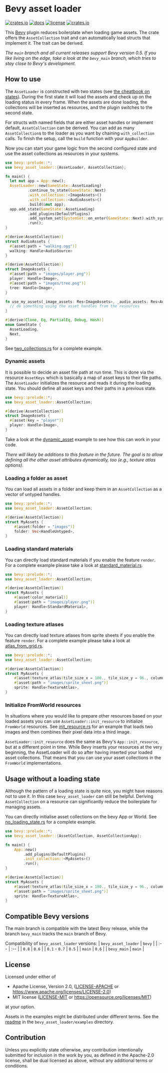 # Bevy asset loader

[![crates.io](https://img.shields.io/crates/v/bevy_asset_loader.svg)](https://crates.io/crates/bevy_asset_loader)
[![docs](https://docs.rs/bevy_asset_loader/badge.svg)](https://docs.rs/bevy_asset_loader)
[![license](https://img.shields.io/crates/l/bevy_asset_loader)](https://github.com/NiklasEi/bevy_asset_loader/blob/main/LICENSE.md)
[![crates.io](https://img.shields.io/crates/d/bevy_asset_loader.svg)](https://crates.io/crates/bevy_asset_loader)

This [Bevy][bevy] plugin reduces boilerplate when loading game assets. The crate offers the `AssetCollection` trait and can automatically load structs that implement it. The trait can be derived.

*The `main` branch and all current releases support Bevy version 0.5. If you like living on the edge, take a look at the `bevy_main` branch, which tries to stay close to Bevy's development.*

## How to use

The `AssetLoader` is constructed with two states (see [the cheatbook on states][cheatbook-states]). During the first state it will load the assets and check up on the loading status in every frame. When the assets are done loading, the collections will be inserted as resources, and the plugin switches to the second state.

For structs with named fields that are either asset handles or implement default, `AssetCollection` can be derived. You can add as many `AssetCollection`s to the loader as you want by chaining `with_collection` calls. To finish the setup, call the `build` function with your `AppBuilder`.

Now you can start your game logic from the second configured state and use the asset collections as resources in your systems.

```rust no_run
use bevy::prelude::*;
use bevy_asset_loader::{AssetLoader, AssetCollection};

fn main() {
  let mut app = App::new();
  AssetLoader::new(GameState::AssetLoading)
          .continue_to_state(GameState::Next)
          .with_collection::<ImageAssets>()
          .with_collection::<AudioAssets>()
          .build(&mut app);
  app.add_state(GameState::AssetLoading)
          .add_plugins(DefaultPlugins)
          .add_system_set(SystemSet::on_enter(GameState::Next).with_system(use_my_assets))
          .run();
}

#[derive(AssetCollection)]
struct AudioAssets {
  #[asset(path = "walking.ogg")]
  walking: Handle<AudioSource>
}

#[derive(AssetCollection)]
struct ImageAssets {
  #[asset(path = "images/player.png")]
  player: Handle<Image>,
  #[asset(path = "images/tree.png")]
  tree: Handle<Image>,
}

fn use_my_assets(_image_assets: Res<ImageAssets>, _audio_assets: Res<AudioAssets>) {
  // do something using the asset handles from the resources
}

#[derive(Clone, Eq, PartialEq, Debug, Hash)]
enum GameState {
  AssetLoading,
  Next,
}
```

See [two_collections.rs](/bevy_asset_loader/examples/two_collections.rs) for a complete example.

### Dynamic assets

It is possible to decide an asset file path at run time. This is done via the resource `AssetKeys` which is basically a map of asset keys to their file paths. The `AssetLoader` initializes the resource and reads it during the loading state. You should define all asset keys and their paths in a previous state.

```rust
use bevy::prelude::*;
use bevy_asset_loader::AssetCollection;

#[derive(AssetCollection)]
struct ImageAssets {
  #[asset(key = "player")]
  player: Handle<Image>,
}
```

Take a look at the [dynamic_asset](bevy_asset_loader/examples/dynamic_asset.rs) example to see how this can work in your code.

*There will likely be additions to this feature in the future. The goal is to allow defining all the other asset attributes dynamically, too (e.g., texture atlas options).*

### Loading a folder as asset

You can load all assets in a folder and keep them in an `AssetCollection` as a vector of untyped handles.
```rust
use bevy::prelude::*;
use bevy_asset_loader::AssetCollection;

#[derive(AssetCollection)]
struct MyAssets {
    #[asset(folder = "images")]
    folder: Vec<HandleUntyped>,
}
```

### Loading standard materials

You can directly load standard materials if you enable the feature `render`. For a complete example please take a look at [standard_material.rs](/bevy_asset_loader/examples/standard_material.rs).
```rust
use bevy::prelude::*;
use bevy_asset_loader::AssetCollection;

#[derive(AssetCollection)]
struct MyAssets {
    #[asset(color_material)]
    #[asset(path = "images/player.png")]
    player: Handle<StandardMaterial>,
}
```

### Loading texture atlases

You can directly load texture atlases from sprite sheets if you enable the feature `render`. For a complete example please take a look at [atlas_from_grid.rs](/bevy_asset_loader/examples/atlas_from_grid.rs).
```rust
use bevy::prelude::*;
use bevy_asset_loader::AssetCollection;

#[derive(AssetCollection)]
struct MyAssets {
    #[asset(texture_atlas(tile_size_x = 100., tile_size_y = 96., columns = 8, rows = 1, padding_x = 12., padding_y = 12.))]
    #[asset(path = "images/sprite_sheet.png")]
    sprite: Handle<TextureAtlas>,
}
```

### Initialize FromWorld resources

In situations where you would like to prepare other resources based on your loaded assets you can use `AssetLoader::init_resource` to initialize `FromWorld` resources. See [init_resource.rs](/bevy_asset_loader/examples/init_resource.rs) for an example that loads two images and then combines their pixel data into a third image.

`AssetLoader::init_resource` does the same as Bevy's `App::init_resource`, but at a different point in time. While Bevy inserts your resources at the very beginning, the AssetLoader will do so after having inserted your loaded asset collections. That means that you can use your asset collections in the `FromWorld` implementations.

## Usage without a loading state

Although the pattern of a loading state is quite nice, you might have reasons not to use it. In this case `bevy_asset_loader` can still be helpful. Deriving `AssetCollection` on a resource can significantly reduce the boilerplate for managing assets.

You can directly initialise asset collections on the bevy App or World. See [no_loading_state.rs](/bevy_asset_loader/examples/no_loading_state.rs) for a complete example.

```rust no_run
use bevy::prelude::*;
use bevy_asset_loader::{AssetCollection, AssetCollectionApp};

fn main() {
    App::new()
        .add_plugins(DefaultPlugins)
        .init_collection::<MyAssets>()
        .run();
}

#[derive(AssetCollection)]
struct MyAssets {
    #[asset(texture_atlas(tile_size_x = 100., tile_size_y = 96., columns = 8, rows = 1, padding_x = 12., padding_y = 12.))]
    #[asset(path = "images/sprite_sheet.png")]
    sprite: Handle<TextureAtlas>,
}
```

## Compatible Bevy versions

The main branch is compatible with the latest Bevy release, while the branch `bevy_main` tracks the `main` branch of Bevy.

Compatibility of `bevy_asset_loader` versions:
| `bevy_asset_loader` | `bevy` |
| :--               | :--    |
| `0.8`             | `0.6`  |
| `0.1` - `0.7`     | `0.5`  |
| `main`            | `0.6`  |
| `bevy_main`       | `main` |

## License

Licensed under either of

* Apache License, Version 2.0, ([LICENSE-APACHE](LICENSE-APACHE) or https://www.apache.org/licenses/LICENSE-2.0)
* MIT license ([LICENSE-MIT](LICENSE-MIT) or https://opensource.org/licenses/MIT)

at your option.

Assets in the examples might be distributed under different terms. See the [readme](bevy_asset_loader/examples/README.md#credits) in the `bevy_asset_loader/examples` directory.

## Contribution

Unless you explicitly state otherwise, any contribution intentionally submitted
for inclusion in the work by you, as defined in the Apache-2.0 license, shall be dual licensed as above, without any
additional terms or conditions.

[bevy]: https://bevyengine.org/
[cheatbook-states]: https://bevy-cheatbook.github.io/programming/states.html
